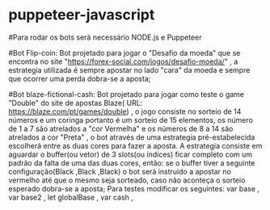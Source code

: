 # puppeteer-javascript
#Para rodar os bots será necessário NODE.js e Puppeteer

#Bot Flip-coin: 
  Bot projetado para jogar o "Desafio da moeda" que se encontra no site "https://forex-social.com/jogos/desafio-moeda/" , a estrategia utilizada é sempre apostar no lado "cara" da moeda e sempre que ocorrer uma perda dobra-se a aposta;
  
#Bot blaze-fictional-cash:
  Bot projetado para jogar como teste o game "Double" do site de apostas Blaze( URL: https://blaze.com/pt/games/double) , o jogo consiste no sorteio de 14 números e um coringa portanto é um sorteio de 15 elementos, os número de 1 a 7 são atrelados a "cor Vermelha" e os números de 8 a 14 são atrelados a cor "Preta" , o bot através de uma estrategia pré-estabelecida escolherá entre as duas cores para fazer a aposta. A estrategia consiste em aguardar o buffer(ou vetor) de 3 slots(ou índices) ficar completo com um padrão da falta de uma das duas cores, então: se o buffer tiver a seguinte configuração(Black ,Black ,Black) o bot será instruido a apostar no vermelho até que o mesmo seja sorteado, caso não aconteça o sorteio esperado dobra-se a aposta; Para testes modificar os seguintes: var base , var base2 , let globalBase , var cash , 
